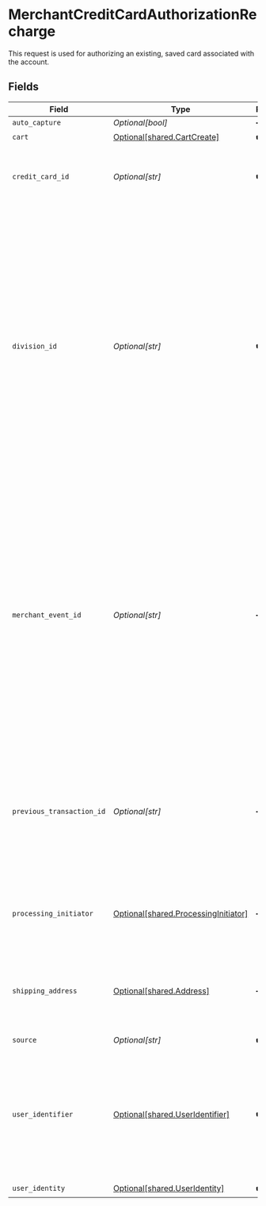 # MerchantCreditCardAuthorizationRecharge

This request is used for authorizing an existing, saved card associated with the account.


## Fields

| Field                                                                                                                                                                                                                                                                                                             | Type                                                                                                                                                                                                                                                                                                              | Required                                                                                                                                                                                                                                                                                                          | Description                                                                                                                                                                                                                                                                                                       | Example                                                                                                                                                                                                                                                                                                           |
| ----------------------------------------------------------------------------------------------------------------------------------------------------------------------------------------------------------------------------------------------------------------------------------------------------------------- | ----------------------------------------------------------------------------------------------------------------------------------------------------------------------------------------------------------------------------------------------------------------------------------------------------------------- | ----------------------------------------------------------------------------------------------------------------------------------------------------------------------------------------------------------------------------------------------------------------------------------------------------------------- | ----------------------------------------------------------------------------------------------------------------------------------------------------------------------------------------------------------------------------------------------------------------------------------------------------------------- | ----------------------------------------------------------------------------------------------------------------------------------------------------------------------------------------------------------------------------------------------------------------------------------------------------------------- |
| `auto_capture`                                                                                                                                                                                                                                                                                                    | *Optional[bool]*                                                                                                                                                                                                                                                                                                  | :heavy_minus_sign:                                                                                                                                                                                                                                                                                                | N/A                                                                                                                                                                                                                                                                                                               |                                                                                                                                                                                                                                                                                                                   |
| `cart`                                                                                                                                                                                                                                                                                                            | [Optional[shared.CartCreate]](undefined/models/shared/cartcreate.md)                                                                                                                                                                                                                                              | :heavy_check_mark:                                                                                                                                                                                                                                                                                                | N/A                                                                                                                                                                                                                                                                                                               |                                                                                                                                                                                                                                                                                                                   |
| `credit_card_id`                                                                                                                                                                                                                                                                                                  | *Optional[str]*                                                                                                                                                                                                                                                                                                   | :heavy_check_mark:                                                                                                                                                                                                                                                                                                | The unique ID associated to the saved credit card in the account's wallet.                                                                                                                                                                                                                                        | SAeEcU1hpMobc                                                                                                                                                                                                                                                                                                     |
| `division_id`                                                                                                                                                                                                                                                                                                     | *Optional[str]*                                                                                                                                                                                                                                                                                                   | :heavy_check_mark:                                                                                                                                                                                                                                                                                                | The unique ID associated to the merchant's Bolt Account division; Merchants can have different divisions to suit multiple use cases (storefronts, pay-by-link, phone order processing). Use the Bolt Merchant Dashboard to switch between divisions and find the division ID under `Merchant Division Public ID`. | 4ab56ad7865ada4ad32                                                                                                                                                                                                                                                                                               |
| `merchant_event_id`                                                                                                                                                                                                                                                                                               | *Optional[str]*                                                                                                                                                                                                                                                                                                   | :heavy_minus_sign:                                                                                                                                                                                                                                                                                                | The reference ID associated with a transaction event (auth, capture, refund, void). This is an arbitrary identifier created by the merchant. Bolt does not enforce any uniqueness constraints on this ID. It is up to the merchant to generate identifiers that properly fulfill its needs.                       | dbe0cd5d-3261-41d9-ba61-49e5b9d07567                                                                                                                                                                                                                                                                              |
| `previous_transaction_id`                                                                                                                                                                                                                                                                                         | *Optional[str]*                                                                                                                                                                                                                                                                                                   | :heavy_minus_sign:                                                                                                                                                                                                                                                                                                | The unique ID associated with to the shopper's previous subscription-based transaction. Leave `null` for standard, non-subscription transactions.                                                                                                                                                                 | null                                                                                                                                                                                                                                                                                                              |
| `processing_initiator`                                                                                                                                                                                                                                                                                            | [Optional[shared.ProcessingInitiator]](undefined/models/shared/processinginitiator.md)                                                                                                                                                                                                                            | :heavy_minus_sign:                                                                                                                                                                                                                                                                                                | Defines which payment method was used to initiate the transaction.                                                                                                                                                                                                                                                | stored_cardholder_initiated                                                                                                                                                                                                                                                                                       |
| `shipping_address`                                                                                                                                                                                                                                                                                                | [Optional[shared.Address]](undefined/models/shared/address.md)                                                                                                                                                                                                                                                    | :heavy_minus_sign:                                                                                                                                                                                                                                                                                                | The Address object is used for billing, shipping, and physical store address use cases.                                                                                                                                                                                                                           |                                                                                                                                                                                                                                                                                                                   |
| `source`                                                                                                                                                                                                                                                                                                          | *Optional[str]*                                                                                                                                                                                                                                                                                                   | :heavy_check_mark:                                                                                                                                                                                                                                                                                                | N/A                                                                                                                                                                                                                                                                                                               |                                                                                                                                                                                                                                                                                                                   |
| `user_identifier`                                                                                                                                                                                                                                                                                                 | [Optional[shared.UserIdentifier]](undefined/models/shared/useridentifier.md)                                                                                                                                                                                                                                      | :heavy_check_mark:                                                                                                                                                                                                                                                                                                | The object containing key lookup IDs associated with the shopper's account, such as the unique email address and phone number.                                                                                                                                                                                    |                                                                                                                                                                                                                                                                                                                   |
| `user_identity`                                                                                                                                                                                                                                                                                                   | [Optional[shared.UserIdentity]](undefined/models/shared/useridentity.md)                                                                                                                                                                                                                                          | :heavy_check_mark:                                                                                                                                                                                                                                                                                                | N/A                                                                                                                                                                                                                                                                                                               |                                                                                                                                                                                                                                                                                                                   |